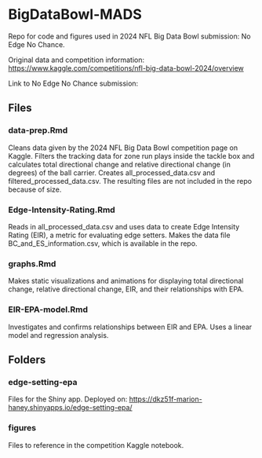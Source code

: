 # BigDataBowl-MADS

Repo for code and figures used in 2024 NFL Big Data Bowl submission: No Edge No Chance.

Original data and competition information: https://www.kaggle.com/competitions/nfl-big-data-bowl-2024/overview

Link to No Edge No Chance submission: 

## Files

### data-prep.Rmd
Cleans data given by the 2024 NFL Big Data Bowl competition page on Kaggle. Filters the tracking data for zone run plays inside the tackle box and calculates total directional change and relative directional change (in degrees) of the ball carrier. Creates all_processed_data.csv and filtered_processed_data.csv. The resulting files are not included in the repo because of size.

### Edge-Intensity-Rating.Rmd
Reads in all_processed_data.csv and uses data to create Edge Intensity Rating (EIR), a metric for evaluating edge setters. Makes the data file BC_and_ES_information.csv, which is available in the repo.

### graphs.Rmd
Makes static visualizations and animations for displaying total directional change, relative directional change, EIR, and their relationships with EPA.

### EIR-EPA-model.Rmd
Investigates and confirms relationships between EIR and EPA. Uses a linear model and regression analysis.

## Folders

### edge-setting-epa
Files for the Shiny app. Deployed on: https://dkz51f-marion-haney.shinyapps.io/edge-setting-epa/ 

### figures
Files to reference in the competition Kaggle notebook.

